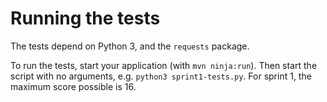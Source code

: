 # Running the tests

The tests depend on Python 3, and the `requests` package.

To run the tests, start your application (with `mvn ninja:run`). 
Then start the script with no arguments, e.g. `python3 sprint1-tests.py`. 
For sprint 1, the maximum score possible is 16.
